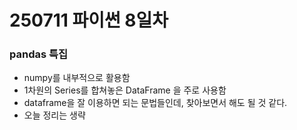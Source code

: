 # 250711 파이썬 8일차

### pandas 특집
* numpy를 내부적으로 활용함
* 1차원의 Series를 합쳐놓은 DataFrame 을 주로 사용함
* dataframe을 잘 이용하면 되는 문법들인데, 찾아보면서 해도 될 것 같다.
* 오늘 정리는 생략
